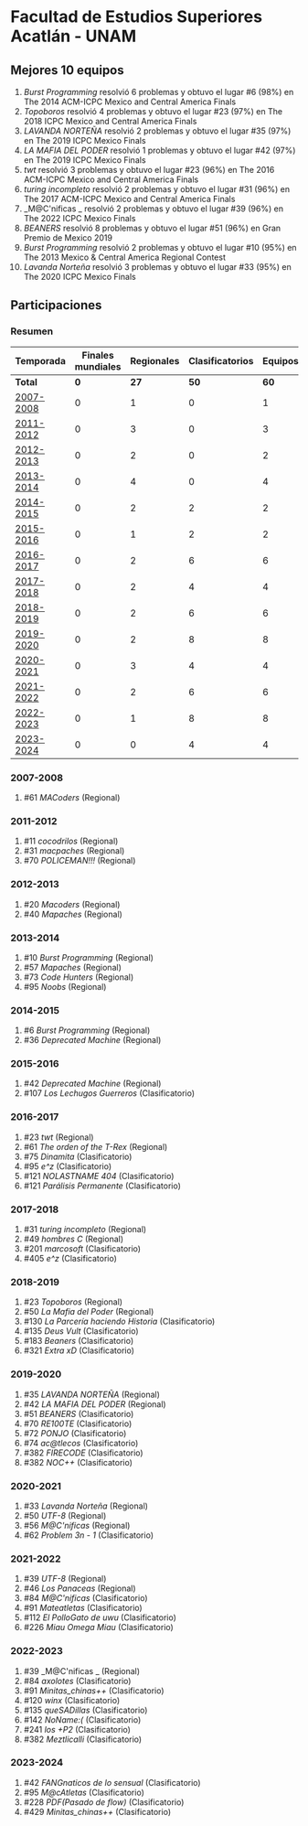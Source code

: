 # Facultad de Estudios Superiores Acatlán - UNAM

## Mejores 10 equipos

1. _Burst Programming_ resolvió 6 problemas y obtuvo el lugar #6 (98%) en The 2014 ACM-ICPC Mexico and Central America Finals
1. _Topoboros_ resolvió 4 problemas y obtuvo el lugar #23 (97%) en The 2018 ICPC Mexico and Central America Finals
1. _LAVANDA NORTEÑA_ resolvió 2 problemas y obtuvo el lugar #35 (97%) en The 2019 ICPC Mexico Finals
1. _LA MAFIA DEL PODER_ resolvió 1 problemas y obtuvo el lugar #42 (97%) en The 2019 ICPC Mexico Finals
1. _twt_ resolvió 3 problemas y obtuvo el lugar #23 (96%) en The 2016 ACM-ICPC Mexico and Central America Finals
1. _turing incompleto_ resolvió 2 problemas y obtuvo el lugar #31 (96%) en The 2017 ACM-ICPC Mexico and Central America Finals
1. _M@C'nificas _ resolvió 2 problemas y obtuvo el lugar #39 (96%) en The 2022 ICPC Mexico Finals
1. _BEANERS_ resolvió 8 problemas y obtuvo el lugar #51 (96%) en Gran Premio de Mexico 2019
1. _Burst Programming_ resolvió 2 problemas y obtuvo el lugar #10 (95%) en The 2013 Mexico & Central America Regional Contest
1. _Lavanda Norteña_ resolvió 3 problemas y obtuvo el lugar #33 (95%) en The 2020 ICPC Mexico Finals

## Participaciones

### Resumen

| Temporada | Finales mundiales | Regionales | Clasificatorios | Equipos |
| --- | --- | --- | --- | --- |
| **Total** | **0** | **27** | **50** | **60** |
| [2007-2008](#2007-2008) | 0 | 1 | 0 | 1 |
| [2011-2012](#2011-2012) | 0 | 3 | 0 | 3 |
| [2012-2013](#2012-2013) | 0 | 2 | 0 | 2 |
| [2013-2014](#2013-2014) | 0 | 4 | 0 | 4 |
| [2014-2015](#2014-2015) | 0 | 2 | 2 | 2 |
| [2015-2016](#2015-2016) | 0 | 1 | 2 | 2 |
| [2016-2017](#2016-2017) | 0 | 2 | 6 | 6 |
| [2017-2018](#2017-2018) | 0 | 2 | 4 | 4 |
| [2018-2019](#2018-2019) | 0 | 2 | 6 | 6 |
| [2019-2020](#2019-2020) | 0 | 2 | 8 | 8 |
| [2020-2021](#2020-2021) | 0 | 3 | 4 | 4 |
| [2021-2022](#2021-2022) | 0 | 2 | 6 | 6 |
| [2022-2023](#2022-2023) | 0 | 1 | 8 | 8 |
| [2023-2024](#2023-2024) | 0 | 0 | 4 | 4 |

### 2007-2008

1. #61 _MACoders_ (Regional)

### 2011-2012

1. #11 _cocodrilos_ (Regional)
1. #31 _macpaches_ (Regional)
1. #70 _POLICEMAN!!!_ (Regional)

### 2012-2013

1. #20 _Macoders_ (Regional)
1. #40 _Mapaches_ (Regional)

### 2013-2014

1. #10 _Burst Programming_ (Regional)
1. #57 _Mapaches_ (Regional)
1. #73 _Code Hunters_ (Regional)
1. #95 _Noobs_ (Regional)

### 2014-2015

1. #6 _Burst Programming_ (Regional)
1. #36 _Deprecated Machine_ (Regional)

### 2015-2016

1. #42 _Deprecated Machine_ (Regional)
1. #107 _Los Lechugos Guerreros_ (Clasificatorio)

### 2016-2017

1. #23 _twt_ (Regional)
1. #61 _The orden of the T-Rex_ (Regional)
1. #75 _Dinamita_ (Clasificatorio)
1. #95 _e^z_ (Clasificatorio)
1. #121 _NOLASTNAME 404_ (Clasificatorio)
1. #121 _Parálisis Permanente_ (Clasificatorio)

### 2017-2018

1. #31 _turing incompleto_ (Regional)
1. #49 _hombres C_ (Regional)
1. #201 _marcosoft_ (Clasificatorio)
1. #405 _e^z_ (Clasificatorio)

### 2018-2019

1. #23 _Topoboros_ (Regional)
1. #50 _La Mafia del Poder_ (Regional)
1. #130 _La Parcería haciendo Historia_ (Clasificatorio)
1. #135 _Deus Vult_ (Clasificatorio)
1. #183 _Beaners_ (Clasificatorio)
1. #321 _Extra xD_ (Clasificatorio)

### 2019-2020

1. #35 _LAVANDA NORTEÑA_ (Regional)
1. #42 _LA MAFIA DEL PODER_ (Regional)
1. #51 _BEANERS_ (Clasificatorio)
1. #70 _RE100TE_ (Clasificatorio)
1. #72 _PONJO_ (Clasificatorio)
1. #74 _ac@tlecos_ (Clasificatorio)
1. #382 _FIRECODE_ (Clasificatorio)
1. #382 _NOC++_ (Clasificatorio)

### 2020-2021

1. #33 _Lavanda Norteña_ (Regional)
1. #50 _UTF-8_ (Regional)
1. #56 _M@C'nificas_ (Regional)
1. #62 _Problem 3n - 1_ (Clasificatorio)

### 2021-2022

1. #39 _UTF-8_ (Regional)
1. #46 _Los Panaceas_ (Regional)
1. #84 _M@C'nificas_ (Clasificatorio)
1. #91 _Mateatletas_ (Clasificatorio)
1. #112 _El PolloGato de uwu_ (Clasificatorio)
1. #226 _Miau Omega Miau_ (Clasificatorio)

### 2022-2023

1. #39 _M@C'nificas _ (Regional)
1. #84 _axolotes_ (Clasificatorio)
1. #91 _Minitas_chinas++_ (Clasificatorio)
1. #120 _winx_ (Clasificatorio)
1. #135 _queSADillas_ (Clasificatorio)
1. #142 _NoName:(_ (Clasificatorio)
1. #241 _los +P2_ (Clasificatorio)
1. #382 _Meztlicalli_ (Clasificatorio)

### 2023-2024

1. #42 _FANGnaticos de lo sensual_ (Clasificatorio)
1. #95 _M@cAtletas_ (Clasificatorio)
1. #228 _PDF(Pasado de flow)_ (Clasificatorio)
1. #429 _Minitas_chinas++_ (Clasificatorio)




